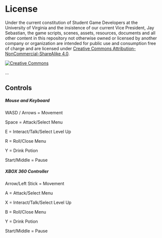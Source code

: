 # License

Under the current constitution of Student Game Developers at the University of Virginia and the insistence of our current Vice President, Jay Sebastian, the game scripts, scenes, assets, resources, documents and all other content in this repository not otherwise owned or licensed by another company or organization are intended for public use and consumption free of charge and are licensed under [Creative Commons Attribution-NonCommercial-ShareAlike 4.0](https://creativecommons.org/licenses/by-nc-sa/4.0/legalcode). 

[![Creative Commons](https://i.creativecommons.org/l/by-nc-sa/4.0/88x31.png)](https://creativecommons.org/licenses/by-nc-sa/4.0/)

...
	
## Controls

##### Mouse and Keyboard

WASD / Arrows = Movement

Space = Attack/Select Menu

E = Interact/Talk/Select Level Up

R = Roll/Close Menu

Y = Drink Potion

Start/Middle = Pause

##### XBOX 360 Controller

Arrow/Left Stick = Movement

A = Attack/Select Menu

X = Interact/Talk/Select Level Up

B = Roll/Close Menu

Y = Drink Potion

Start/Middle = Pause
